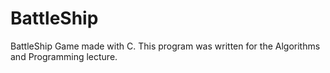 # BattleShip
BattleShip Game made with C. This program was written for the Algorithms and Programming lecture.
